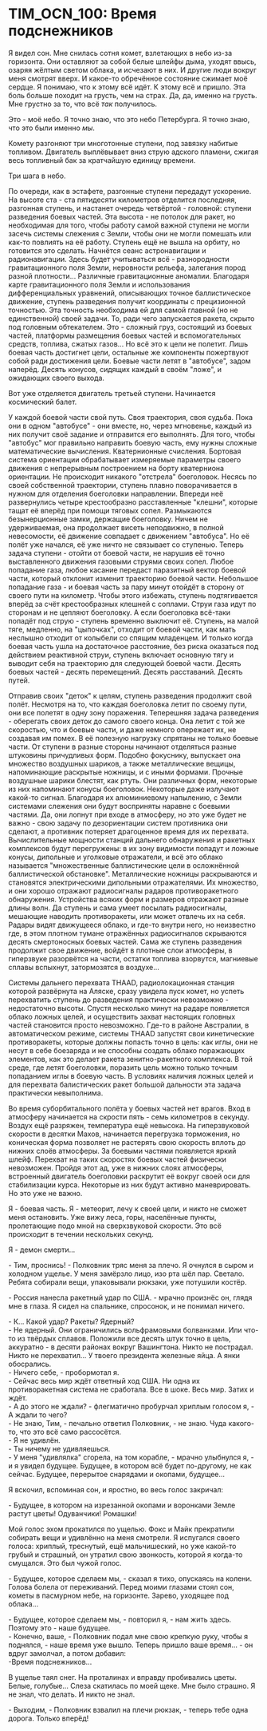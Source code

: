 # TIM_OCN_100: Время подснежников

Я видел сон. Мне снилась сотня комет, взлетающих в небо из-за горизонта. Они оставляют за собой белые шлейфы дыма, уходят ввысь, озаряя жёлтым светом облака, 
и исчезают в них. И другие люди вокруг меня смотрят вверх. И какое-то обречённое состояние сжимает моё сердце. Я понимаю, что к этому всё идёт. К этому всё и пришло. 
Эта боль больше походит на грусть, чем на страх. Да, да, именно на грусть. Мне грустно за то, что всё *так* получилось.

Это - моё небо. Я точно знаю, что это небо Петербурга. Я точно знаю, что это были именно *мы*.

Комету разгоняют три многотонные ступени, под завязку набитые топливом. Двигатель выплёвывает вниз струю адского пламени, сжигая весь топливный бак
за кратчайшую единицу времени. 

Три шага в небо. 

По очереди, как в эстафете, разгонные ступени передадут ускорение. На высоте ста - ста пятидесяти километров отделится последняя, разгонная ступень, и настанет очередь четвёртой - 
головной: ступени разведения боевых частей. Эта высота - не потолок для ракет, но необходимая для того, чтобы работу самой важной ступени не могли засечь системы
слежения с Земли, чтобы они не могли помешать или как-то повлиять на её работу. Ступень ещё не вышла на орбиту, но готовится это сделать. Начнётся сеанс астронавигации и радионавигации. 
Здесь будет учитываться всё - разнородности гравитационного поля Земли, неровности рельефа, залегания пород разной плотности... Различные гравитационные аномалии. Благодаря карте 
гравитационного поля Земли и использования дифференциальных уравнений, описывающих точное баллистическое движение, ступень разведения получит координаты с прецизионной 
точностью. Эта точность необходима ей для самой главной (но не единственной) своей задачи. То, ради чего запускается ракета, скрыто под головным обтекателем. Это - сложный груз, 
состоящий из боевых частей, платформы размещения боевых частей и вспомогательных средств, топлива, сжатых газов... Но всё это к цели не полетит. Лишь боевая часть достигнет цели, 
остальные же компоненты пожертвуют собой ради достижения цели. Боевые части летят в "автобусе", задом наперёд. Десять конусов, сидящих каждый в своём "ложе", и ожидающих своего выхода. 

Вот уже отделяется двигатель третьей ступени. Начинается космический балет.

У каждой боевой части свой путь. Своя траектория, своя судьба. Пока они в одном "автобусе" - они вместе, но, через мгновенье, каждый из них получит своё задание и отправится
его выполнять. Для того, чтобы "автобус" мог правильно направить боевую часть, ему нужны сложные математические вычисления. Кватернионные счисления. Бортовая система
ориентации обрабатывает измеряемые параметры своего движения с непрерывным построением на борту кватерниона ориентации. Не происходит никакого "отстрела" боеголовок. Несясь
по своей собственной траектории, ступень плавно поворачивается в нужном для отделения боеголовки направлении. Впереди неё развернулись четыре крестообразно расставленные 
"клешни", которые тащат её вперёд при помощи тяговых сопел. Размыкаются безынерционные замки, держащие боеголовку. Ничем не удерживаемая, она продолжает висеть неподвижно,
в полной невесомости, её движение совпадает с движением "автобуса". Но её полёт уже начался, её уже ничто не связывает со ступенью. Теперь задача ступени - отойти от боевой 
части, не нарушив её точно выставленного движения газовыми струями своих сопел. Любое попадание газа, любое касание передаст паразитный вектор боевой части, который отклонит 
изменит траекторию боевой части. Небольшое попадание газа - и боевая часть за пару минут отойдёт в сторону от своего пути на километр. Чтобы этого избежать, ступень 
подтягивается вперёд за счёт крестообразных клешней с соплами. Струи газа идут по сторонам и не цепляют боеголовку. А если боеголовка всё-таки попадёт под струю - ступень 
временно выключит её. Ступень, на малой тяге, медленно, на "цыпочках", отходит от боевой части, как мать неслышно отходит от колыбели со спящим младенцем. И только когда 
боевая часть ушла на достаточное расстояние, без риска оказаться под действием реактивной струи, ступень включает основную тягу и выводит себя на траекторию для следующей 
боевой части. Десять боевых частей - десять перемещений. Десять расставаний. Десять путей.

Отправив своих "деток" к целям, ступень разведения продолжит свой полёт. Несмотря на то, что каждая боеголовка летит по своему пути, они все полетят в одну зону 
поражения. Теперешняя задача разведения - оберегать своих деток до самого своего конца. Она летит с той же скоростью, что и боевые части, и даже немного опережает их, не 
создавая им помех. В её полезную нагрузку спрятаны не только боевые части. От ступени в разные стороны начинают отделяться разные штуковины причудливых форм. Подобно 
фокуснику, выпускает она множество воздушных шариков, а также металлические вещицы, напоминающие раскрытые ножницы, и с иными формами. Прочные воздушные шарики блестят, 
как ртуть. Они различных форм, некоторые из них напоминают конусы боеголовок. Некоторые даже излучают какой-то сигнал. Благодаря их алюминиевому напылению, с Земли системами 
слежения они будут восприняты наравне с боевыми частями. Да, они лопнут при входе в атмосферу, но это уже будет не важно - свою задачу по дезориентации систем противника 
они сделают, а противник потеряет драгоценное время для их перехвата. Вычислительные мощности станций дальнего обнаружения и ракетных комплексов будут перегружены: в их зону 
видимости попадут и ложные конусы, дипольные и уголковые отражатели, и всё это облако называется "множественные баллистические цели в осложнённой баллистической обстановке". 
Металлические ножницы раскрываются и становятся электрическими дипольными отражателями. Их множество, и они хорошо отражают радиосигналы радаров противоракетного обнаружения. 
Устройства всяких форм и размеров отражают разные длины волн. Да ступень и сама умеет посылать радиосигналы, мешающие наводить противоракеты, или может отвлечь их на себя. 
Радары видят движущееся облако, и где-то внутри него, но неизвестно где, в этом плотном тумане отражённых радиосигналов скрываются десять смертоносных боевых частей. 
Сама же ступень разведения продолжит свое движение, войдёт в плотные слои атмосферы, в гиперзвуке разорвётся на части, остатки топлива взорвутся, магниевые сплавы вспыхнут, 
затормозятся в воздухе...

Системы дальнего перехвата THAAD, радиолокационная станция которой развёрнута на Аляске, сразу увидела пуск комет, но успеть перехватить ступень до разведения практически
невозможно - недостаточно высоты. Спустя несколько минут на радаре появляется облако ложных целей, и осуществить захват настоящих головных частей становится просто невозможно.
Где-то в районе Австралии, в автоматическом режиме, системы THAAD запустят свои кинетические противоракеты, которые должны попасть точно в цель: как иглы, они не несут в себе
боезаряда и не способны создать облако поражающих элементов, как это делает ракета зенитно-ракетного комплекса. В той среде, где летят боеголовки, поразить цель можно только
точным попаданием иглы в боевую часть. В условиях наличия ложных целей и для перехвата балистических ракет большой дальности эта задача практически невыполнима.

Во время суборбитального полёта у боевых частей нет врагов. Вход в атмосферу начинается на скрости пять - семь километров в секунду. Воздух ещё разряжен, температура ещё 
невысока. На гиперзвуковой скорости в десятки Махов, начинается перегрузка торможения, но коническая форма позволяет не растерять свою скорость вплоть до нижних слоёв 
атмосферы. За боевыми частями появляется яркий шлейф. Перехват на таких скоростях боевых частей физически невозможен. Пройдя этот ад, уже в нижних слоях атмосферы, 
встроенный двигатель боеголовки раскрутит её вокруг своей оси для стабилизации курса. Некоторые из них будут активно маневрировать. Но это уже не важно. 

Я - боевая часть. Я - метеорит, лечу к своей цели, и никто не сможет меня остановить. Уже вижу леса, горы, населённые пункты, пролетающие подо мной на сверхзвуковой скорости. 
Это всё происходит в течении нескольких секунд.

Я - демон смерти...

\- Тим, проснись! - Полковник тряс меня за плечо. Я очнулся в сыром и холодном ущелье. У меня замёрзло лицо, изо рта шёл пар. Светало. Ребята собирали вещи, упаковывали рюкзаки,
уже потушили костёр.

\- Россия нанесла ракетный удар по США. - мрачно произнёс он, глядя мне в глаза. Я сидел на спальнике, спросонок, и не понимал ничего.

\- К... Какой удар? Ракеты? Ядерный?  
\- Не ядерный. Они ограничились вольфрамовыми  болванками. Или что-то из твёрдых сплавов. Положили все десять штук точно в цель, аккуратно - в десяти районах вокруг Вашингтона. Никто не пострадал. Никто не перехватил... У твоего президента железные яйца. А янки обосрались.  
\- Ничего себе, - пробормотал я.  
\- Сейчас весь мир ждёт ответный ход США. Ни одна их  противоракетная система не сработала. Все в шоке. Весь мир. Затих и ждёт.  
\- А до этого не ждали? - флегматично пробурчал хриплым голосом я, - А ждали то чего?  
\- Не знаю, Тим, - печально ответил Полковник, - не знаю. Чуда какого-то, что это всё само рассосётся.  
\- Я не удивлён.  
\- Ты ничему не удивляешься.  
\- У меня "удивлялка" сгорела, на том корабле, - мрачно улыбнулся я, - и я увидел будущее. Будущее, в котором всё будет по-другому, не как сейчас. Будущее, перерытое снарядами и окопами, будущее...

Я вскочил, вспоминая сон, и яростно, во весь голос закричал:

\- Будущее, в котором на изрезанной окопами и воронками Земле растут цветы! Одуванчики! Ромашки! 

Мой голос эхом прокатился по ущелью. Фокс и Майк прекратили собирать вещи и удивлённо на меня смотрели. Я испугался своего голоса: хриплый, 
треснутый, ещё мальчишеский, но уже какой-то грубый и страшный, он утратил свою звонкость, которой я когда-то смущался. Это был чужой голос.

\- Будущее, которое сделаем мы, - сказал я тихо, опускаясь на колени. Голова болела от переживаний. Перед моими глазами стоял сон, кометы в пасмурном небе, на горизонте. Зарево, уходящее под облака...

\- Будущее, которое сделаем мы, - повторил я, - нам жить здесь. Поэтому это - наше будущее.  
\- Конечно, ваше, - Полковник подал мне свою крепкую руку, чтобы я поднялся, - наше время уже вышло. Теперь пришло ваше время... - он вдруг замолчал, а потом добавил:  
\-Время подснежников... 

В ущелье таял снег. На проталинах и вправду пробивались цветы. Белые, голубые... Слеза скатилась по моей щеке. Мне было страшно. Я не знал, что делать. И никто не знал.

\- Выходим, - Полковник взвалил на плечи рюкзак, - теперь тебе одна дорога. Только вперёд!

